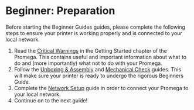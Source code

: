 # Beginner: Preparation

Before starting the Beginner Guides guides, please complete the following steps to ensure your printer is working properly and is connected to your local network.

1. Read the [Critical Warnings](../getting-started/critical-warnings-and-information.md) in the Getting Started chapter of the Promega. This contains useful and important information about what to do and \(more importantly\) what not to do with your Promega.
2. Follow the [Unboxing & Assembly](../getting-started/unboxing-and-assembly.md) and [Mechanical Check](../getting-started/mechanical-check.md) guides. This will make sure your printer is ready to undergo the rigorous Beginners Guide.
3. Complete the [Network Setup](../getting-started/network-setup.md) guide in order to connect your Promega to your local network.
4. Continue on to the next guide!


